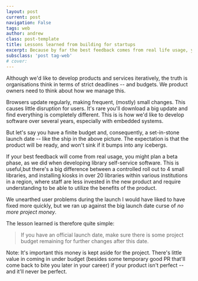 ```yaml
---
layout: post
current: post
navigation: False
tags: web
author: andrew
class: post-template
title: Lessons learned from building for startups
excerpt: Because by far the best feedback comes from real life usage, you should look at keeping back development money post-official launch.
subsclass: 'post tag-web'
# cover: 
---
```


Although we'd like to develop products and services iteratively, the truth is organisations think in terms of strict deadlines -- and budgets. We product owners need to think about how we manage this.

Browsers update regularly, making frequent, (mostly) small changes. This causes little disruption for users. It's rare you'll download a big update and find everything is completely different. This is is how we'd like to develop software over several years, especially with embedded systems.

But let's say you have a finite budget and, consequently, a set-in-stone launch date -- like the ship in the above picture. The expectation is that the product will be ready, and won't sink if it bumps into any icebergs.

If your best feedback will come from real usage, you might plan a beta phase, as we did when developing library self-service software. This is useful,but there's a big difference between a controlled roll out to 4 small libraries, and installing kiosks in over 20 libraries within various institutions in a region, where staff are less invested in the new product and require understanding to be able to utilize the benefits of the product.

We unearthed user problems during the launch I would have liked to have fixed more quickly, but we ran up against the big launch date curse of _no more project money_.

The lesson learned is therefore quite simple:

<blockquote>If you have an official launch date, make sure there is some project budget remaining for further changes after this date.</blockquote>

Note: It's important this money is kept aside for the project. There's little value in coming in under budget (besides some temporary good PR that'll come back to bite you later in your career) if your product isn't perfect -- and it'll never be perfect.
